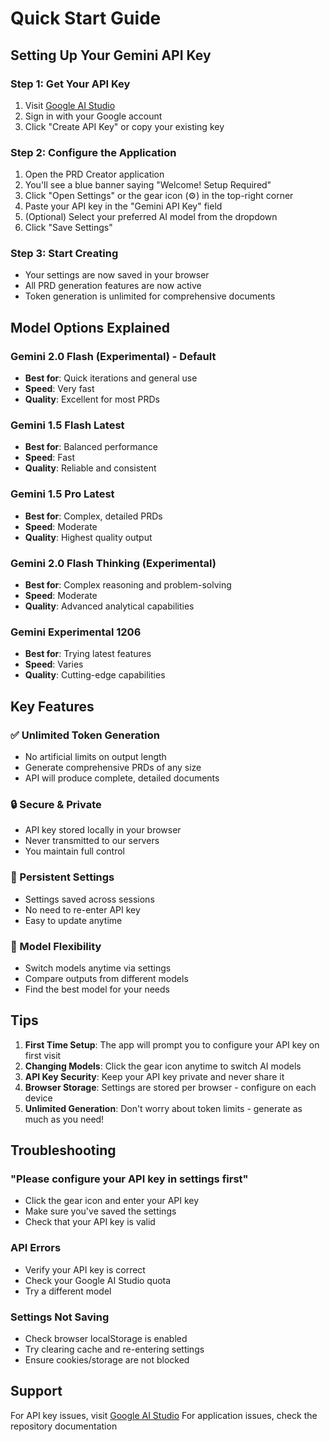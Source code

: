 # Quick Start Guide

## Setting Up Your Gemini API Key

### Step 1: Get Your API Key
1. Visit [Google AI Studio](https://aistudio.google.com/apikey)
2. Sign in with your Google account
3. Click "Create API Key" or copy your existing key

### Step 2: Configure the Application
1. Open the PRD Creator application
2. You'll see a blue banner saying "Welcome! Setup Required"
3. Click "Open Settings" or the gear icon (⚙️) in the top-right corner
4. Paste your API key in the "Gemini API Key" field
5. (Optional) Select your preferred AI model from the dropdown
6. Click "Save Settings"

### Step 3: Start Creating
- Your settings are now saved in your browser
- All PRD generation features are now active
- Token generation is unlimited for comprehensive documents

## Model Options Explained

### Gemini 2.0 Flash (Experimental) - Default
- **Best for**: Quick iterations and general use
- **Speed**: Very fast
- **Quality**: Excellent for most PRDs

### Gemini 1.5 Flash Latest
- **Best for**: Balanced performance
- **Speed**: Fast
- **Quality**: Reliable and consistent

### Gemini 1.5 Pro Latest
- **Best for**: Complex, detailed PRDs
- **Speed**: Moderate
- **Quality**: Highest quality output

### Gemini 2.0 Flash Thinking (Experimental)
- **Best for**: Complex reasoning and problem-solving
- **Speed**: Moderate
- **Quality**: Advanced analytical capabilities

### Gemini Experimental 1206
- **Best for**: Trying latest features
- **Speed**: Varies
- **Quality**: Cutting-edge capabilities

## Key Features

### ✅ Unlimited Token Generation
- No artificial limits on output length
- Generate comprehensive PRDs of any size
- API will produce complete, detailed documents

### 🔒 Secure & Private
- API key stored locally in your browser
- Never transmitted to our servers
- You maintain full control

### 🔄 Persistent Settings
- Settings saved across sessions
- No need to re-enter API key
- Easy to update anytime

### 🎯 Model Flexibility
- Switch models anytime via settings
- Compare outputs from different models
- Find the best model for your needs

## Tips

1. **First Time Setup**: The app will prompt you to configure your API key on first visit
2. **Changing Models**: Click the gear icon anytime to switch AI models
3. **API Key Security**: Keep your API key private and never share it
4. **Browser Storage**: Settings are stored per browser - configure on each device
5. **Unlimited Generation**: Don't worry about token limits - generate as much as you need!

## Troubleshooting

### "Please configure your API key in settings first"
- Click the gear icon and enter your API key
- Make sure you've saved the settings
- Check that your API key is valid

### API Errors
- Verify your API key is correct
- Check your Google AI Studio quota
- Try a different model

### Settings Not Saving
- Check browser localStorage is enabled
- Try clearing cache and re-entering settings
- Ensure cookies/storage are not blocked

## Support

For API key issues, visit [Google AI Studio](https://aistudio.google.com/)
For application issues, check the repository documentation
